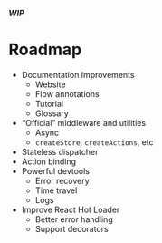 _**WIP**_

# Roadmap

* Documentation Improvements
  * Website
  * Flow annotations
  * Tutorial
  * Glossary
* “Official” middleware and utilities
  * Async
  * `createStore`, `createActions`, etc
* Stateless dispatcher
* Action binding
* Powerful devtools
  * Error recovery
  * Time travel
  * Logs
* Improve React Hot Loader
  * Better error handling
  * Support decorators
